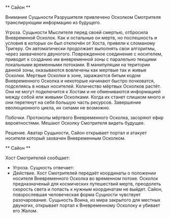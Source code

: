 ** Сайон **

Внимание Сущьности Разрушителя привлечено Осколком Смотрителя транслирующим информацию из будущего. 

Угроза. Сущьности Мыслителя перед своей смертью, отбросила Вневремнной Осколок. Как и остальные он мертв, но поспешность и условия в которых он был отключён от Хоста, привели к сломаному Тригеру. Он автоматически продолжает выполнять свои алгоритмы, через захваченого двуногого. Поврежденное соединение с носителем, приводит к созданию им вневременной зоны с паралельно текщими локальными временными потоками. В манипуляции на територии данной зоны, оказываются вовлечены как мертвые так и живые Осколки. Мертвые Осколки в зоне, заражаются битым кодом Вневременного Осколка и некоторые начинают быстро почковатся, подселяясь в новых носителей. Количество мёртвых Осколков растёт. Они не могут подключится к Хостам и не обмениваются информацией между собой или живыми Осколками. Когда их станет слишком много и они перетянут на себя большую часть ресурсов. Завершение еволюционного цикла, их силами не возможно. 

Побочки. Протоколы мёртвого Вневременного Осколка, засоряют ефир вероятностями. Мешают Осколку Смотрителя видеть будущее.

Решение. Аватар Сущьности, Сайон открывает портал и атакует носителя который захвачен Вневременным Осколком.

** Сайон **

Хост Смотрителей сообщает:
- Угроза.
Сущность отвечает:
- Действие.
Хост Смотрителей передаёт координаты о положении носителя Вневременного Осколка во временном потоке. Осколок предназначеный для космических путешествий мертв, преодолеть скорость света и попасть к нужным координатам не выйдет. Сайон, повзрослевшая человеческая форма Сущности чувствует разочарование. Сущьность Воина, из мира закрытого для местных двуногих, открывает портал к Вневременному Осколоку и убивает его Жалом.